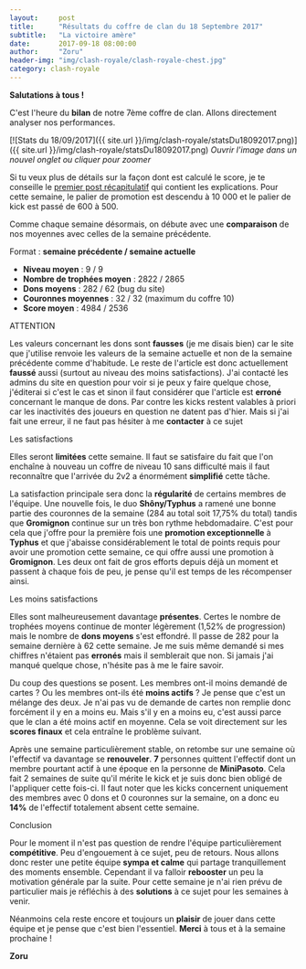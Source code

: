 ```yaml
---
layout:     post
title:      "Résultats du coffre de clan du 18 Septembre 2017"
subtitle:   "La victoire amère"
date:       2017-09-18 08:00:00
author:     "Zoru"
header-img: "img/clash-royale/clash-royale-chest.jpg"
category: clash-royale
---
```


<p><b>Salutations à tous !</b></p>

<p>C'est l'heure du <b>bilan</b> de notre 7ème coffre de clan. Allons directement analyser nos performances.</p>

[![Stats du 18/09/2017]({{ site.url }}/img/clash-royale/statsDu18092017.png)]({{ site.url }}/img/clash-royale/statsDu18092017.png)
<i>Ouvrir l'image dans un nouvel onglet ou cliquer pour zoomer</i>

<p>Si tu veux plus de détails sur la façon dont est calculé le score, je te conseille le <a href="{{ "/clash-royale/2017/08/07/chestresults/" | prepend: site.baseurl }}" target="_blank">premier post récapitulatif</a> qui contient les explications. Pour cette semaine, le palier de promotion est descendu à 10 000 et le palier de kick est passé de 600 à 500.</p>

<p>Comme chaque semaine désormais, on débute avec une <b>comparaison</b> de nos moyennes avec celles de la semaine précédente.</p>

<p>Format : <b>semaine précédente / semaine actuelle</b></p>
<ul>
	<li><b>Niveau moyen</b> : 9 / 9</li>
	<li><b>Nombre de trophées moyen</b> : 2822 / 2865</li>
	<li><b>Dons moyens</b> : 282 / 62 (bug du site)</li>
	<li><b>Couronnes moyennes</b> : 32 / 32 (maximum du coffre 10)</li>
	<li><b>Score moyen</b> : 4984 / 2536</li>
</ul>

<p><span class="post-title">ATTENTION</span></p>

<p>Les valeurs concernant les dons sont <b>fausses</b> (je me disais bien) car le site que j'utilise renvoie les valeurs de la semaine actuelle et non de la semaine précédente comme d'habitude. Le reste de l'article est donc actuellement <b>faussé</b> aussi (surtout au niveau des moins satisfactions). J'ai contacté les admins du site en question pour voir si je peux y faire quelque chose, j'éditerai si c'est le cas et sinon il faut considérer que l'article est <b>erroné</b> concernant le manque de dons. Par contre les kicks restent valables à priori car les inactivités des joueurs en question ne datent pas d'hier. Mais si j'ai fait une erreur, il ne faut pas hésiter à me <b>contacter</b> à ce sujet</p>

<p><span class="post-title">Les satisfactions</span></p>

<p>Elles seront <b>limitées</b> cette semaine. Il faut se satisfaire du fait que l'on enchaîne à nouveau un coffre de niveau 10 sans difficulté mais il faut reconnaître que l'arrivée du 2v2 a énormément <b>simplifié</b> cette tâche.</p>

<p>La satisfaction principale sera donc la <b>régularité</b> de certains membres de l'équipe. Une nouvelle fois, le duo <b>Shôny/Typhus</b> a ramené une bonne partie des couronnes de la semaine (284 au total soit 17,75% du total) tandis que <b>Gromignon</b> continue sur un très bon rythme hebdomadaire. C'est pour cela que j'offre pour la première fois une <b>promotion exceptionnelle</b> à <b>Typhus</b> et que j'abaisse considérablement le total de points requis pour avoir une promotion cette semaine, ce qui offre aussi une promotion à <b>Gromignon</b>. Les deux ont fait de gros efforts depuis déjà un moment et passent à chaque fois de peu, je pense qu'il est temps de les récompenser ainsi.</p>

<p><span class="post-title">Les moins satisfactions</span></p>

<p>Elles sont malheureusement davantage <b>présentes</b>. Certes le nombre de trophées moyens continue de monter légèrement (1,52% de progression) mais le nombre de <b>dons moyens</b> s'est effondré. Il passe de 282 pour la semaine dernière à 62 cette semaine. Je me suis même demandé si mes chiffres n'étaient pas <b>erronés</b> mais il semblerait que non. Si jamais j'ai manqué quelque chose, n'hésite pas à me le faire savoir.</p>

<p>Du coup des questions se posent. Les membres ont-il moins demandé de cartes ? Ou les membres ont-ils été <b>moins actifs</b> ? Je pense que c'est un mélange des deux. Je n'ai pas vu de demande de cartes non remplie donc forcément il y en a moins eu. Mais s'il y en a moins eu, c'est aussi parce que le clan a été moins actif en moyenne. Cela se voit directement sur les <b>scores finaux</b> et cela entraîne le problème suivant.</p>

<p>Après une semaine particulièrement stable, on retombe sur une semaine où l'effectif va davantage se <b>renouveler</b>. <b>7</b> personnes quittent l'effectif dont un membre pourtant actif à une époque en la personne de <b>MiniPasoto</b>. Cela fait 2 semaines de suite qu'il mérite le kick et je suis donc bien obligé de l'appliquer cette fois-ci. Il faut noter que les kicks concernent uniquement des membres avec 0 dons et 0 couronnes sur la semaine, on a donc eu <b>14%</b> de l'effectif totalement absent cette semaine.</p>

<p><span class="post-title">Conclusion</span></p>

<p>Pour le moment il n'est pas question de rendre l'équipe particulièrement <b>compétitive</b>. Peu d'engouement à ce sujet, peu de retours. Nous allons donc rester une petite équipe <b>sympa et calme</b> qui partage tranquillement des moments ensemble. Cependant il va falloir <b>rebooster</b> un peu la motivation générale par la suite. Pour cette semaine je n'ai rien prévu de particulier mais je réfléchis à des <b>solutions</b> à ce sujet pour les semaines à venir.</p>

<p>Néanmoins cela reste encore et toujours un <b>plaisir</b> de jouer dans cette équipe et je pense que c'est bien l'essentiel. <b>Merci</b> à tous et à la semaine prochaine !</p>

<p><b>Zoru</b></p>